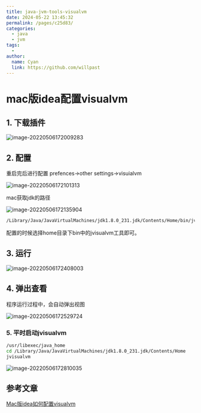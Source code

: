 ```yaml
---
title: java-jvm-tools-visualvm
date: 2024-05-22 13:45:32
permalink: /pages/c25d83/
categories:
  - java
  - jvm
tags:
  - 
author: 
  name: Cyan
  link: https://github.com/willpast
---
```

# mac版idea配置visualvm

## 1. 下载插件

![image-20220506172009283](https://zszblog.oss-cn-beijing.aliyuncs.com/zszblog/image-20220506172009283.png)

## 2. 配置

重启完后进行配置 prefences->other settings->visuialvm

![image-20220506172101313](https://zszblog.oss-cn-beijing.aliyuncs.com/zszblog/image-20220506172101313.png)

mac获取jdk的路径

![image-20220506172135904](https://zszblog.oss-cn-beijing.aliyuncs.com/zszblog/image-20220506172135904.png)

```bash
/Library/Java/JavaVirtualMachines/jdk1.8.0_231.jdk/Contents/Home/bin/jvisualvm
```

配置的时候选择home目录下bin中的jvisualvm工具即可。

## 3. 运行

![image-20220506172408003](https://zszblog.oss-cn-beijing.aliyuncs.com/zszblog/image-20220506172408003.png)

## 4. 弹出查看

程序运行过程中，会自动弹出视图

![image-20220506172529724](https://zszblog.oss-cn-beijing.aliyuncs.com/zszblog/image-20220506172529724.png)

### 5. 平时启动jvisualvm

```bash
/usr/libexec/java_home
cd /Library/Java/JavaVirtualMachines/jdk1.8.0_231.jdk/Contents/Home
jvisualvm
```

![image-20220506172810035](https://zszblog.oss-cn-beijing.aliyuncs.com/zszblog/image-20220506172810035.png)

## 参考文章

[Mac版idea如何配置visualvm](https://blog.csdn.net/sinat_24230393/article/details/93596359)